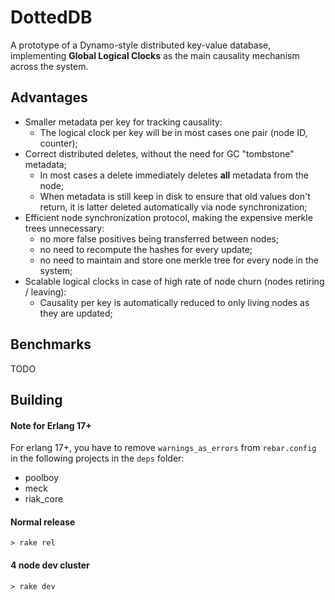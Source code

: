 # DottedDB

A prototype of a Dynamo-style distributed key-value database, implementing
**Global Logical Clocks** as the main causality mechanism across the system.

## Advantages

* Smaller metadata per key for tracking causality:
    * The logical clock per key will be in most cases one pair (node ID, counter);
* Correct distributed deletes, without the need for GC "tombstone" metadata;
    * In most cases a delete immediately deletes **all** metadata from the node;
    * When metadata is still keep in disk to ensure that old values don't return,
    it is latter deleted automatically via node synchronization;
* Efficient node synchronization protocol, making the expensive merkle trees unnecessary:
    * no more false positives being transferred between nodes;
    * no need to recompute the hashes for every update;
    * no need to maintain and store one merkle tree for every node in the system;
* Scalable logical clocks in case of high rate of node churn (nodes retiring / leaving):
    * Causality per key is automatically reduced to only living nodes as they are updated;

## Benchmarks

TODO

## Building

#### Note for Erlang 17+
For erlang 17+, you have to remove `warnings_as_errors` from `rebar.config` in
the following projects in the `deps` folder:

* poolboy
* meck
* riak_core

#### Normal release

```shell
> rake rel
```

#### 4 node dev cluster

```shell
> rake dev
```
